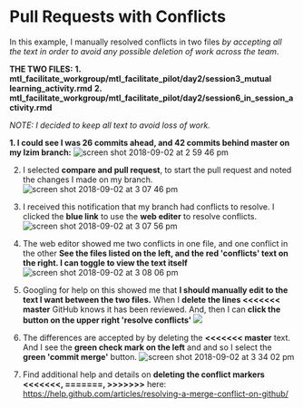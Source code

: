# Pull Requests with Conflicts

In this example, I manually resolved conflicts in two files *by accepting all the text in order to avoid any possible deletion of work across the team*.

**THE TWO FILES:**
**1. mtl_facilitate_workgroup/mtl_facilitate_pilot/day2/session3_mutual learning_activity.rmd**
**2. mtl_facilitate_workgroup/mtl_facilitate_pilot/day2/session6_in_session_activity.rmd**

*NOTE: I decided to keep all text to avoid loss of work.*

**1. I could see I was 26 commits ahead, and 42 commits behind master on my lzim branch:**
![screen shot 2018-09-02 at 2 59 46 pm](https://user-images.githubusercontent.com/7454688/44961426-efd05b80-aec5-11e8-8554-45dc39ac6115.png)

2. I selected **compare and pull request**, to start the pull request and noted the changes I made on my branch.
![screen shot 2018-09-02 at 3 07 46 pm](https://user-images.githubusercontent.com/7454688/44961427-efd05b80-aec5-11e8-9420-c4c8942ef49b.png)

3. I received this notification that my branch had conflicts to resolve. I clicked the **blue link** to use the **web editer** to resolve conflicts.
![screen shot 2018-09-02 at 3 07 56 pm](https://user-images.githubusercontent.com/7454688/44961428-f068f200-aec5-11e8-86ac-dab84c6bbfc1.png)

4. The web editor showed me two conflicts in one file, and one conflict in the other **See the files listed on the left, and the red 'conflicts' text on the right. I can toggle to view the text itself**
![screen shot 2018-09-02 at 3 08 06 pm](https://user-images.githubusercontent.com/7454688/44961429-f068f200-aec5-11e8-992a-68ae6213e31a.png)

5. Googling for help on this showed me that **I should manually edit to the text I want between the two files.** When I **delete the lines <<<<<<< master** GitHub knows it has been reviewed. And, then I can **click the button on the upper right 'resolve conflicts'**
![](https://cloud.githubusercontent.com/assets/7321362/21116820/fd64b010-c06b-11e6-9dd3-a827e299c5bf.gif)

6. The differences are accepted by  by deleting the **<<<<<<< master** text. And I see the **green check mark on the left** and and so I select the **green 'commit merge'** button.
![screen shot 2018-09-02 at 3 34 02 pm](https://user-images.githubusercontent.com/7454688/44961431-f068f200-aec5-11e8-8ccf-bf6c00cff82e.png)

7. Find additional help and details on **deleting the conflict markers <<<<<<<, =======, >>>>>>>**  here: https://help.github.com/articles/resolving-a-merge-conflict-on-github/



